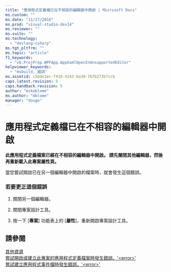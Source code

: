 ```yaml
---
title: "應用程式定義檔已在不相容的編輯器中開啟 | Microsoft Docs"
ms.custom: ""
ms.date: "11/17/2016"
ms.prod: "visual-studio-dev14"
ms.reviewer: ""
ms.suite: ""
ms.technology: 
  - "devlang-csharp"
ms.tgt_pltfrm: ""
ms.topic: "article"
f1_keywords: 
  - "vb.ProjProp.WPFApp.AppXamlOpenInUnsupportedEditor"
helpviewer_keywords: 
  - "msbuild, 錯誤"
ms.assetid: c5bde1ec-f410-4143-ba30-767b272b7ccb
caps.latest.revision: 5
caps.handback.revision: 5
author: "mikeblome"
ms.author: "mblome"
manager: "douge"
---
```

# 應用程式定義檔已在不相容的編輯器中開啟
**此應用程式定義檔案已經在不相容的編輯器中開啟。  請先關閉其他編輯器，然後再重新載入此專案屬性頁。**  
  
 當您嘗試開啟已在另一個編輯器中開啟的檔案時，就會發生這個錯誤。  
  
### 若要更正這個錯誤  
  
1.  關閉另一個編輯器。  
  
2.  關閉專案設計工具。  
  
3.  按一下 \[**專案**\] 功能表上的 \[**屬性**\]，重新開啟專案設計工具。  
  
## 請參閱  
 [其他資源](../msbuild/additional-msbuild-resources.md)   
 [嘗試開啟或建立此專案的應用程式定義檔案時發生錯誤。'\<error\>'](../Topic/There%20was%20an%20error%20trying%20to%20open%20or%20create%20the%20application%20definition%20file%20for%20this%20project.%20'%3Cerror%3E'.md)   
 [嘗試建立應用程式事件檔時發生錯誤。'\<error\>'](../Topic/An%20error%20occurred%20trying%20to%20create%20the%20application%20events%20file.%20'%3Cerror%3E'.md)